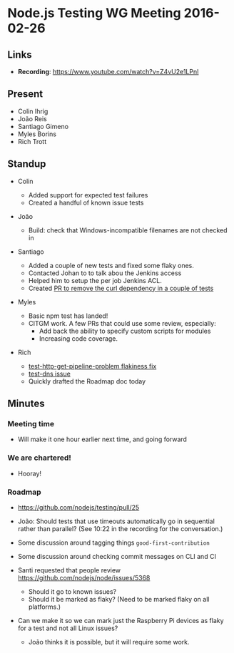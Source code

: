 # Node.js Testing WG Meeting 2016-02-26

## Links

* **Recording**: https://www.youtube.com/watch?v=Z4vU2e1LPnI

## Present

* Colin Ihrig
* João Reis
* Santiago Gimeno
* Myles Borins
* Rich Trott

## Standup

* Colin
  * Added support for expected test failures
  * Created a handful of known issue tests

* João
  * Build: check that Windows-incompatible filenames are not checked in

* Santiago
  * Added a couple of new tests and fixed some flaky ones.
  * Contacted Johan to to talk abou the Jenkins access
  * Helped him to setup the per job Jenkins ACL.
  * Created [PR to remove the curl dependency in a couple of tests](https://github.com/nodejs/node/pull/5750)

* Myles
  * Basic npm test has landed!
  * CITGM work. A few PRs that could use some review, especially:
    * Add back the ability to specify custom scripts for modules
    * Increasing code coverage.

* Rich
  * [test-http-get-pipeline-problem flakiness fix](https://github.com/nodejs/node/pull/5728)
  * [test-dns issue](https://github.com/nodejs/node/issues/5554)
  * Quickly drafted the Roadmap doc today


## Minutes

### Meeting time
* Will make it one hour earlier next time, and going forward

### We are chartered!
* Hooray!

### Roadmap
* https://github.com/nodejs/testing/pull/25
* João: Should tests that use timeouts automatically go in sequential rather than parallel? (See 10:22 in the recording for the conversation.)

* Some discussion around tagging things `good-first-contribution`
* Some discussion around checking commit messages on CLI and CI
* Santi requested that people review https://github.com/nodejs/node/issues/5368
  * Should it go to known issues?
  * Should it be marked as flaky? (Need to be marked flaky on all platforms.)
* Can we make it so we can mark just the Raspberry Pi devices as flaky for a test and not all Linux issues?
  * João thinks it is possible, but it will require some work.